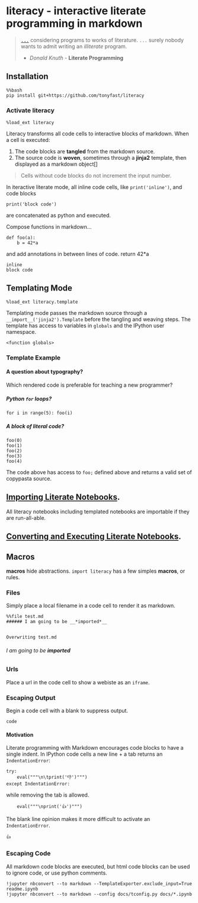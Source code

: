 
# __literacy__ - interactive literate programming in markdown

> [`...`](http://roxygen.org/knuth-literate-programming.pdf) considering programs to works of literature. `...`  surely nobody wants to admit writing an _illiterate_ program.
> - _Donald Knuth_ - **Literate Programming** 

## Installation


    %%bash
    pip install git+https://github.com/tonyfast/literacy
    
### Activate literacy

    %load_ext literacy


Literacy transforms all code cells to interactive blocks of markdown.  When a cell is executed:
    
1. The code blocks are __tangled__ from the markdown source.
2. The source code is __woven__, sometimes through a __jinja2__ template, then displayed as a markdown object[]

> Cells without code blocks do not increment the input number.



In iteractive literate mode, all inline code cells, like `print('inline')`, and code blocks

    print('block code')
    
are concatenated as python and executed.
    
Compose functions in markdown...
    
    def foo(a): 
        b = 42*a
and add annotations in between lines of code.
        return 42*a


    inline
    block code



## Templating Mode

    %load_ext literacy.template
    
Templating mode passes the markdown source through a `__import__('jinja2').Template` before 
the tangling and weaving steps.  The template has access to variables in `globals` and the
IPython user namespace. 





    <function globals>




### Template Example

#### A question about typography?

Which rendered code is preferable for teaching a new programmer?

##### Python <code>for</code> loops?
    
    for i in range(5): foo(i)
      
##### A block of literal code?

    foo(0)
    foo(1)
    foo(2)
    foo(3)
    foo(4)
    
    
The code above has access to `foo;` defined above and returns a valid set of copypasta source.



## [Importing Literate Notebooks](docs/imports.md).

All literacy notebooks including templated notebooks are importable if they are run-all-able.



## [Converting and Executing Literate Notebooks](docs/display-objects.md).



## Macros

__macros__ hide abstractions.  `import literacy` has a few simples __macros__, or rules.



### Files

Simply place a local filename in a code cell to render it as markdown.

    %%file test.md
    ###### I am going to be __*imported*__


    Overwriting test.md



###### I am going to be __*imported*__



### Urls

Place a url in the code cell to show a webiste as an <code>iframe</code>.



### Escaping Output

Begin a code cell with a blank to suppress output.


    code



#### Motivation

Literate programming with Markdown encourages code blocks to have a single indent.  In IPython 
code cells a new line + a tab returns an `IndentationError`:
    
    try:
        eval("""\n\tprint('👎')""")
    except IndentationError:
        
while removing the tab is allowed.
    
        eval("""\nprint('👍')""")
        
        
The blank line opinion makes it more difficult to activate an `IndentationError`.


    👍



### Escaping Code

All markdown code blocks are executed, but html code blocks can be used to ignore code, or 
use python comments.


    !jupyter nbconvert --to markdown --TemplateExporter.exclude_input=True readme.ipynb
    !jupyter nbconvert --to markdown --config docs/tconfig.py docs/*.ipynb
